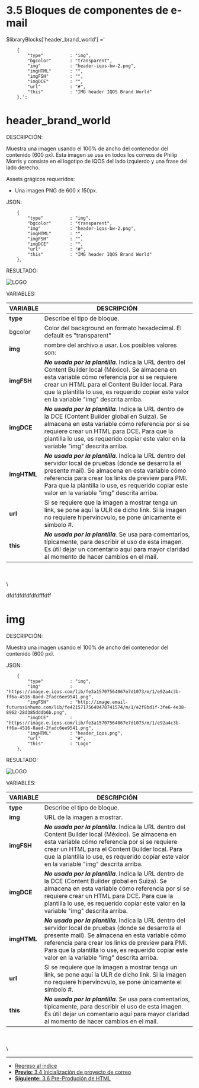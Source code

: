 # **3.5 Bloques de componentes de e-mail**


$libraryBlocks['header_brand_world'] ='

        {
            "type"          : "img",
            "bgcolor"       : "transparent",
            "img"           : "header-iqos-bw-2.png",
            "imgHTML"       : "",
            "imgFSH"        : "",
            "imgDCE"        : "",
            "url"           : "#",
            "this"          : "IMG header IQOS Brand World"
        },';


<a name="header_brand_world"></a>
# header_brand_world

DESCRIPCIÓN:

Muestra una imagen usando el 100% de ancho del contenedor del contenido (600 px). Esta imagen se usa en todos los correos de Philip Morris y consiste en el logotipo de IQOS del lado izquierdo y una frase del lado derecho.

Assets grágicos requeridos:

* Una imagen PNG de 600 x 150px.

JSON: 

        {
            "type"          : "img",
            "bgcolor"       : "transparent",
            "img"           : "header-iqos-bw-2.png",
            "imgHTML"       : "",
            "imgFSH"        : "",
            "imgDCE"        : "",
            "url"           : "#",
            "this"          : "IMG header IQOS Brand World"
        },


RESULTADO:

![LOGO](https://i.imgur.com/ZNru2so.png)


VARIABLES:

|  VARIABLE   |  DESCRIPCIÓN  |
|-------------|---------------|
| __type__    |  Describe el tipo de bloque. |
| bgcolor     |  Color del background en formato hexadecimal. El default es "transparent" |
| __img__     |  nombre del archivo a usar. Los posibles valores son:<br>   |
| __imgFSH__  |  ___No usada por la plantilla___. Indica la URL dentro del Content Builder local (México). Se almacena en esta variable cómo referencia por si se requiere crear un HTML para el Content Builder local. Para que la plantilla lo use, es requerido copiar este valor en la variable "img" descrita arriba. |
| __imgDCE__  |  ___No usada por la plantilla___. Indica la URL dentro de la DCE (Content Builder global en Suiza). Se almacena en esta variable cómo referencia por si se requiere crear un HTML para DCE. Para que la plantilla lo use, es requerido copiar este valor en la variable "img" descrita arriba. |
| __imgHTML__ |  ___No usada por la plantilla___. Indica la URL dentro del servidor local de pruebas (donde se desarrolla el presente mail). Se almacena en esta variable cómo referencia para crear los links de preview para PMI. Para que la plantilla lo use, es requerido copiar este valor en la variable "img" descrita arriba. |
| __url__     | Si se requiere que la imagen a mostrar tenga un link, se pone aquí la ULR de dicho link. Si la imagen no requiere hipervíncvulo, se pone únicamente el símbolo \#.  |
| __this__    | ___No usada por la plantilla___. Se usa para comentarios, típicamente, para describir el uso de esta imagen. Es útil dejar un comentario aquí para mayor claridad al momento de hacer cambios en el mail.  |


\
\
\





dfdfdfdfdfdfdfffdff
<a name="block-img"></a>
# img

DESCRIPCIÓN:

Muestra una imagen usando el 100% de ancho del contenedor del contenido (600 px).


JSON: 

        {
            "type"          : "img",
            "img"           : "https://image.e.iqos.com/lib/fe3a15707564067e7d1073/m/1/e92a4c3b-ff6a-4516-8aed-2fadc6ee9541.png",
            "imgFSH"        : "http://image.email-futurosinhumo.com/lib/fe42157175640478741574/m/1/e2f8bd1f-3fe6-4e38-8962-28d385dddb6b.png",
            "imgDCE"        : "https://image.e.iqos.com/lib/fe3a15707564067e7d1073/m/1/e92a4c3b-ff6a-4516-8aed-2fadc6ee9541.png",
            "imgHTML"       : "header_iqos.png",
            "url"           : "#",
            "this"          : "Logo"
        },

RESULTADO:

![LOGO](https://image.e.iqos.com/lib/fe3a15707564067e7d1073/m/1/e92a4c3b-ff6a-4516-8aed-2fadc6ee9541.png)


VARIABLES:

|  VARIABLE   |  DESCRIPCIÓN  |
|-------------|---------------|
| __type__    |  Describe el tipo de bloque. |
| __img__     |  URL de la imagen a mostrar. |
| __imgFSH__  |  ___No usada por la plantilla___. Indica la URL dentro del Content Builder local (México). Se almacena en esta variable cómo referencia por si se requiere crear un HTML para el Content Builder local. Para que la plantilla lo use, es requerido copiar este valor en la variable "img" descrita arriba. |
| __imgDCE__  |  ___No usada por la plantilla___. Indica la URL dentro de la DCE (Content Builder global en Suiza). Se almacena en esta variable cómo referencia por si se requiere crear un HTML para DCE. Para que la plantilla lo use, es requerido copiar este valor en la variable "img" descrita arriba. |
| __imgHTML__ |  ___No usada por la plantilla___. Indica la URL dentro del servidor local de pruebas (donde se desarrolla el presente mail). Se almacena en esta variable cómo referencia para crear los links de preview para PMI. Para que la plantilla lo use, es requerido copiar este valor en la variable "img" descrita arriba. |
| __url__     | Si se requiere que la imagen a mostrar tenga un link, se pone aquí la ULR de dicho link. Si la imagen no requiere hipervíncvulo, se pone únicamente el símbolo \#.  |
| __this__    | ___No usada por la plantilla___. Se usa para comentarios, típicamente, para describir el uso de esta imagen. Es útil dejar un comentario aquí para mayor claridad al momento de hacer cambios en el mail.  |


\
\
\



___

* [Regreso al índice](README.md)
* [**Previo:** 3.4 Inicialización de proyecto de correo](3_4_Inicio_de_proyecto.md)
* [**Siguiente:** 3.6 Pre-Produción de HTML](3_6_preproducion_html.md)